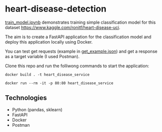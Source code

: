 # heart-disease-detection

[train_model.ipynb](./notebooks/train_model.ipynb) demonstrates training simple classification model for this dataset https://www.kaggle.com/ronitf/heart-disease-uci.

The aim is to create a FastAPI application for the classification model and deploy this application locally using Docker.

You can test get requests (example in [get_example.json](./data/get_example.json)) and get a response as a target variable (I used Postman).

Clone this repo and run the folliwong commands to start the application:

  `docker build . -t heart_disease_service`
  
  `docker run --rm -it -p 80:80 heart_disease_service`

## Technologies
- Python (pandas, sklearn)
- FastAPI
- Docker
- Postman
